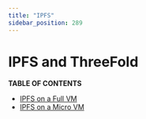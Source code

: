 ```yaml
---
title: "IPFS"
sidebar_position: 289
---
```


<h1>IPFS and ThreeFold</h1>

**TABLE OF CONTENTS**

- [IPFS on a Full VM](./ipfs_fullvm.md)
- [IPFS on a Micro VM](./ipfs_microvm.md) 